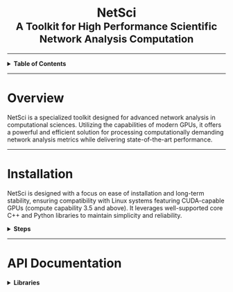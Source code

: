 <center><h1>NetSci<br><small>A Toolkit for High Performance Scientific Network Analysis Computation</small></h1></center>

---

<details><summary><b>Table of Contents</b></summary>

* [Installation](#installation)
* [API Documentation](#api-documentation)

</details>

---

# Overview
NetSci is a specialized toolkit designed for advanced network analysis in computational sciences. Utilizing the
capabilities of modern GPUs, it offers a powerful and efficient solution for processing computationally demanding
network analysis metrics while delivering state-of-the-art performance.

---

# Installation

NetSci is designed with a focus on ease of installation and long-term stability, ensuring compatibility with Linux
systems featuring CUDA-capable GPUs (compute capability 3.5 and above). It leverages well-supported core C++ and Python
libraries to maintain simplicity and reliability.
<details>

<summary><b>Steps</b></summary>

* [Download Miniconda Installation Script](#download-miniconda-installation-script)
* [Execute the Installation Script](#execute-the-installation-script)
* [Update Environment Settings](#update-environment-settings)
* [Install Git with Conda](#install-git-with-conda)
* [Clone the NetSci Repository](#clone-the-netsci-repository)
* [Navigate to the NetSci Root Directory](#navigate-to-the-netsci-root-directory)
* [Create NetSci Conda Environment](#create-netsci-conda-environment)
* [Activate NetSci Conda Environment](#activate-netsci-conda-environment)
* [Create CMake Build Directory](#create-cmake-build-directory)
* [Set NetSci Root Directory Variable](#set-netsci-root-directory-variable)
* [Navigate to the CMake Build Directory](#navigate-to-the-cmake-build-directory)
* [Compile CUDA Script for GPU Capability](#compile-cuda-script-for-gpu-capability)
* [Set CUDA Architecture Variable](#set-cuda-architecture-variable)
* [Configure the Build with CMake](#configure-the-build-with-cmake)
* [Build NetSci](#build-netsci)
* [Build NetSci Python Interface](#build-netsci-python-interface)
* [Test C++ and CUDA Backend](#test-c-and-cuda-backend)
* [Run Python Interface Tests](#run-python-interface-tests)


1. #### Download Miniconda Installation Script:
    ```bash
    wget https://repo.anaconda.com/miniconda/Miniconda3-latest-Linux-x86_64.sh
    ```
1. #### Execute the Installation Script:
    ```bash
    bash https://repo.anaconda.com/miniconda/Miniconda3-latest-Linux-x86_64.sh
    ```
1. #### Update Environment Settings:
    ```bash
    source ~/.bashrc
    ```
1. #### Install Git with Conda:
    ```bash
    conda install -c conda-forge git
    ```
1. #### Clone the NetSci Repository:
    ```bash
    git clone https://github.com/netscianalysis/netsci.git
    ```

1. #### Navigate to the NetSci Root Directory:
    ```bash
    cd netsci
    ```

1. #### Create NetSci Conda Environment:
    ```bash
    conda env create -f netsci.yml
    ```
1. #### Activate NetSci Conda Environment:
    ```bash
    source activate netsci
    ```
   
1. #### Create CMake Build Directory:
    ```bash
    mkdir build
    ```
   
1. #### Set NetSci Root Directory Variable:
    ```bash
    NETSCI_ROOT=$(pwd)
    ```
   
1. #### Navigate to the CMake Build Directory:
    ```bash
    cd ${NETSCI_ROOT}/build
    ```

1. #### Compile CUDA Architecture Script:
    ```bash
    nvcc ${NETSCI_ROOT}/build_scripts/cuda_architecture.cu -o cuda_architecture
    ```
1. #### Set CUDA Architecture Variable:
    ```bash
    CUDA_ARCHITECTURE=$(./cuda_architecture)
    ```
1. #### Configure the Build with CMake:
    ```bash
    cmake .. -DCONDA_DIR=$CONDA_PREFIX -DCUDA_ARCHITECTURE=${CUDA_ARCHITECTURE}
    ```
1. #### Build NetSci:
    ```bash
    cmake --build . -j
    ```
1. #### Build NetSci Python Interface:
    ```bash
    make python
    ```
1. #### Test C++ and CUDA Backend:
    ```bash
    ctest
    ```
1. #### Run Python Interface Tests:
    ```bash
    cd ${NETSCI_ROOT}
    pytest
    ```

 </details>

---

# API Documentation

<details>
<summary><b>Libraries</b></summary>

- [CuArray](#cuarray)
- [NetChem](#netchem)
- [NetCalc](#netcalc)

---

# CuArray

  <details><summary><b>Classe</b>s</summary>

- [CuArray](#cuarray-class)

</details>




---

## CuArray ___class___

- **Languages**: C++, Python, Tcl
- **Library**: [CuArray](#cuarray)
- **Description**: The `CuArray` class is designed for managing arrays with CUDA support, providing methods for
  initialization, memory management, data manipulation, and utility operations. It is implemented as a template class
  in C++, and has wrapper interfaces for Python and Tcl. However, since these languages do not support templates, the
  CuArray class must be imported as `<ElementType>CuArray`, where `<ElementType>` is the 
  CuArray templated data type, which is always capitalized. As of now, only `float` and `int` types are supported in Python and Tcl, while all numeric data 
   types are supported in C++.

- <details><summary><b>Methods</b></summary>

  <details><summary><b>C++</b></summary>

    * [`CuArray()` ___constructor___](#cuarray-constructor)
    * [`~CuArray()` ___destructor___](#cuarray-destructor)
    * [`CuArrayError init(int m, int n)`](#cuarrayerror-initint-m-int-n)
    * [`CuArrayError init(T *host, int m, int n)`](#cuarrayerror-initt-host-int-m-int-n)
    * [`CuArrayError fromCuArrayShallowCopy(CuArray<T> *cuArray, int start, int end, int m, int n)`](#cuarrayerror-fromcuarrayshallowcopycuarrayt-cuarray-int-start-int-end-int-m-int-n)
    * [`CuArrayError fromCuArrayDeepCopy(CuArray<T> *cuArray, int start, int end, int m, int n)`](#cuarrayerror-fromcuarraydeepcopycuarrayt-cuarray-int-start-int-end-int-m-int-n)
    * [`int n() const`](#int-n-const)
    * [`int m() const`](#int-m-const)
    * [`int size() const`](#int-size-const)
    * [`size_t bytes() const`](#sizet-bytes-const)
    * [`T *&host()`](#t-host)
    * [`T *&device()`](#t-device)
    * [`CuArrayError allocateHost()`](#cuarrayerror-allocatehost)
    * [`CuArrayError allocateDevice()`](#cuarrayerror-allocatedevice)
    * [`CuArrayError allocatedHost() const`](#cuarrayerror-allocatedhost-const)
    * [`CuArrayError allocatedDevice() const`](#cuarrayerror-allocateddevice-const)
    * [`CuArrayError toDevice()`](#cuarrayerror-todevice)
    * [`CuArrayError toHost()`](#cuarrayerror-tohost)
    * [`CuArrayError deallocateHost()`](#cuarrayerror-deallocatehost)
    * [`CuArrayError deallocateDevice()`](#cuarrayerror-deallocatedevice)
    * [`CuArrayError fromNumpy(T *NUMPY_ARRAY, int NUMPY_ARRAY_DIM1, int NUMPY_ARRAY_DIM2)`](#cuarrayerror-fromnumpyt-numpyarray-int-numpyarraydim1-int-numpyarraydim2)
    * [`void toNumpy(T **NUMPY_ARRAY, int **NUMPY_ARRAY_DIM1, int **NUMPY_ARRAY_DIM2)`](#void-tonumpyt-numpyarray-int-numpyarraydim1-int-numpyarraydim2)
    * [`T get(int i, int j) const`](#t-getint-i-int-j-const)
    * [`CuArrayError set(T value, int i, int j)`](#cuarrayerror-sett-value-int-i-int-j)
    * [`CuArrayError load(const std::string &fname)`](#cuarrayerror-loadconst-stdstring-fname)
    * [`void save(const std::string &fname)`](#void-saveconst-stdstring-fname)
    * [`CuArray<T> *sort(int i)`](#cuarrayt-sortint-i)
    * [`T &operator[](int i) const`](#t-operatorint-i-const)
    * [`int owner() const`](#int-owner-const)
    * [`CuArray<int> *argsort(int i)`](#cuarrayint-argsortint-i)

  </details>

  <details><summary><b>Python</b></summary>

    * [`__init__()`](#__init__)
    * [`init(self, m: int, n: int) -> int`](#initself-m-int-n-int---int)
    * [`fromCuArray(self, cuArray, start: int, end: int, m: int, n: int) -> int`](#fromcuarrayself-cuarray-start-int-end-int-m-int-n-int---int)
    * [`m(self) -> int`](#mself---int)
    * [`n(self) -> int`](#nself---int)
    * [`size(self) -> int`](#sizeself---int)
    * [`fromNumpy1D(self, numpy_array: numpy.ndarray) -> int`](#fromnumpy1dself-numpyarray-numpyndarray---int)
    * [`fromNumpy2D(self, numpy_array: numpy.ndarray) -> int`](#fromnumpy2dself-numpyarray-numpyndarray---int)
    * [`toNumpy1D(self) -> numpy.ndarray`](#tonumpy1dself---numpyndarray)
    * [`toNumpy2D(self) -> numpy.ndarray`](#tonumpy2dself---numpyndarray)
    * [`get(self, i: int, j: int) -> ElementType`](#getself-i-int-j-int---elementtype)
    * [`set(self, value: ElementType, i: int, j: int) -> int`](#setself-value-elementtype-i-int-j-int---int)
    * [`load(self, filename: str) -> int`](#loadself-filename-str---int)
    * [`save(self, filename: str)`](#saveself-filename-str)
    * [`sort(self, i: int) -> CuArray`](#sortself-i-int---cuarray)
    * [`__getitem__(self, index: int) -> Union[CuArray, ElementType]`](#__getitem__self-index-int---unionelementtype-cuarray)
    * [`argsort(self, i: int) -> CuArray`](#argsortself-i-int---cuarray)

  </details>
  </details>

---

### Overview

The `CuArray` class is designed for managing arrays with CUDA support, providing methods for initialization, memory
management, data manipulation, and utility operations.

---

### C++ Methods

---

#### `CuArray()` ___constructor___

- **Language**: C++
- **Library**: [CuArray](#cuarray)
- **Class**: [CuArray](#cuarray-class)
- **Description**: Default constructor. Constructs an empty `CuArray` object.
- **Related**: [`__init__()` ](#__init__)

<details><summary><b>Example</b></summary>

  ```cpp
#include <cuarray.h>
  
  /* Creates a new float CuArray instance */
  CuArray<float> *cuArray = new CuArray<float>();
  
  delete cuArray;
  ```

</details>



---

#### `~CuArray()` ___destructor___

- **Language**: C++
- **Library**: [CuArray](#cuarray)
- **Class**: [CuArray](#cuarray-class)
- **Description**: Destructor. Deallocates the memory on both the host and the device.

---

#### `CuArrayError init(int m, int n)`

- **Language**: C++
- **Library**: [CuArray](#cuarray)
- **Class**: [CuArray](#cuarray-class)
- **Description**: Initialize the `CuArray` with specified dimensions, allocating memory on both the host and the
  device.
- **Parameters**:
    - `int m`: Number of rows.
    - `int n`: Number of columns.
- **Returns**: `CuArrayError` indicating success (`0`) or specific error code.
- **Related**: [`init(self, m: int, n: int) -> int` ](#initself-m-int-n-int---int)

<details><summary><b>Example</b></summary>

```cpp
#include <cuarray.h>

/* Creates a new float CuArray instance */
CuArray<float> *cuArray = new CuArray<float>();

/* 
 * Initializes the CuArray with 10 rows and 5 columns 
 * and allocates memory on host.
 */
cuArray->init(10, 5);

delete cuArray;
```

</details>

---

#### `CuArrayError init(T *host, int m, int n)`

- **Language**: C++
- **Library**: [CuArray](#cuarray)
- **Class**: [CuArray](#cuarray-class)
- **Description**: Initialize with host data and dimensions, performing a shallow copy.
- **Parameters**:
    - `T *host`: Pointer to input host data.
    - `int m`: Number of rows.
    - `int n`: Number of columns.
- **Returns**: `CuArrayError` indicating success (`0`) or specific error code.

<details><summary><b>Example</b></summary>

```cpp
#include <cuarray.h>
#include <random>

/* Creates a new float CuArray instance */
CuArray<float> *cuArray = new CuArray<float>();

/* 
 * Initializes the CuArray with 10 rows and 5 columns 
 * and allocates memory on host.
 */
cuArray->init(10, 5);

/* Create a 50-element float vector and fill it with random values */
auto a = new float[50];
for (int i = 0; i < 50; i++) {
    a[i] = static_cast<float>(rand() / (float) RAND_MAX);
}

/* Initialize the CuArray with data from "a", preserving 
 * overall size while setting new dimensions 
 * (similar to NumPy's reshape method). */
cuArray->init(a, 10, 5);

/* Print each element in cuArray's host memory.
 * The host data is linear and stored in row major order. To
 * access element i,j you would use the linear index
 * i*n+j, where n is the number of columns.*/
for (int i = 0; i < cuArray->m(); i++) {
    for (int j = 0; j < cuArray->n(); j++) {
        std::cout << cuArray->get(i, j) << " ";
        std::cout << a[i * cuArray->n() + j] << std::endl;
    }
    std::cout << std::endl;
}

/* Delete "a" and cuArray */
delete[] a;
delete cuArray;

```

</details>

---

#### `CuArrayError fromCuArrayShallowCopy(CuArray<T> *cuArray, int start, int end, int m, int n)`

- **Language**: C++
- **Library**: [CuArray](#cuarray)
- **Class**: [CuArray](#cuarray-class)
- **Description**: Shallow copy data from another `CuArray`.
- **Parameters**:
    - `CuArray<T> *cuArray`: Source `CuArray`.
    - `int start`: Index of the first row to copy.
    - `int end`: Index of the last row to copy.
    - `int m`: Number of rows in this `CuArray`.
    - `int n`: Number of columns in this `CuArray`.
- **Returns**: `CuArrayError` indicating success (`0`) or specific error code.

<details><summary><b>Example</b></summary>

  ```cpp
#include <cuarray.h>
#include <iostream>

/* Create a new float CuArray instance */
auto cuArray = new CuArray<float>;

/* Initialize the CuArray with 3 rows and 3 columns */
cuArray->init(3, 3);

/*Set each i, j element equal to i*3 + j */
for (int i = 0; i < 9; i++) {
    cuArray->host()[i] = i;
}

/*
 * Create a float 'CuArray' that 
 * will be a shallow copy of the last two cuArray rows
 */
auto cuArray2x3Copy = new CuArray<float>;
cuArray2x3Copy->init(2, 3);

/* First row to copy from cuArray into cuArray2x3Copy */
int startRowIndex = 1;

/* Last row to copy from cuArray into cuArray2x3Copy */
int endRowIndex = 2;

cuArray2x3Copy->fromCuArrayShallowCopy(
        cuArray, /* Source for copying data into cuArray2x3Copy. 
            * Both cuArray and cuArray2x3Copy will point to the same 
            * data, which helps with
            * performance at the expense of being extremely dangerous. As an
            * attempt to make this method somewhat safe, there is an "owner"
            * attribute that is set to 1 if the CuArray owns the data and 0
            * otherwise. Logic is implemented in the destructor to check for ownership
            * and only delete data if the CuArray owns the data. As of now, this method has 
            * passed all real life stress tests, and CUDA-MEMCHECK doesn't hate it,
            * but it still shouldn't be used in the vast majority of cases.
            * The legitimate reason this should ever be called is when you have to 
            * pass the CuArray data as a double pointer to a function that 
            * cannot itself take a CuArray object. Eg.) A CUDA kernel.*/
        startRowIndex, /* First row to copy from cuArray into cuArray2x3Copy */
        endRowIndex, /* Last row to copy from cuArray into cuArray2x3Copy */
        cuArray2x3Copy->m(), /* Number of rows in cuArray2x3Copy */
        cuArray2x3Copy->n() /* Number of columns in cuArray2x3Copy */
        );

/* Print each element in cuArray2x3Copy */
for (int i = 0; i < cuArray2x3Copy->m(); i++) {
    for (int j = 0; j < cuArray2x3Copy->n(); j++) {
        std::cout << cuArray2x3Copy->get(i, j) << " ";
    }
    std::cout << std::endl;
}
/* Output: 
 * 3 4 5
 * 6 7 8
 */
delete cuArray2x3Copy;
delete cuArray;

  ```

 </details>

---

#### `CuArrayError fromCuArrayDeepCopy(CuArray<T> *cuArray, int start, int end, int m, int n)`

- **Language**: C++
- **Library**: [CuArray](#cuarray)
- **Class**: [CuArray](#cuarray-class)
- **Description**: Deep copy data from another `CuArray`.
- **Parameters**:
    - `CuArray<T> *cuArray`: Source `CuArray`.
    - `int start`: Index of the first row to copy.
    - `int end`: Index of the last row to copy.
    - `int m`: Number of rows in this `CuArray`.
    - `int n`: Number of columns in this `CuArray`.
- **Returns**: `CuArrayError` indicating success (`0`) or specific error code.
- **Related**: [`fromCuArray(self, cuArray, start: int, end: int, m: int, n: int) -> int` ](#fromcuarrayself-cuarray-start-int-end-int-m-int-n-int---int)

<details><summary><b>Example</b></summary>

  ```cpp
#include <cuarray.h>
#include <iostream>
#include <cuarray.h>
#include <iostream>

/* Create a new float CuArray instance */
auto cuArray = new CuArray<float>;

/* Initialize the CuArray with 3 rows and 3 columns */
cuArray->init(3, 3);

/*Set each i, j element equal to i*3 + j */
for (int i = 0; i < 9; i++) {
    cuArray->host()[i] = i;
}

/*
 * Create a float 'CuArray' that 
 * will be a deep copy of the last two cuArray rows
 */
auto cuArray2x3Copy = new CuArray<float>;
cuArray2x3Copy->init(2, 3);

/* First row to copy from cuArray into cuArray2x3Copy */
int startRowIndex = 1;

/* Last row to copy from cuArray into cuArray2x3Copy */
int endRowIndex = 2;

cuArray2x3Copy->fromCuArrayDeepCopy(
        cuArray, /*Source for copying data into cuArray2x3Copy. This method is 
            * significantly safer than its shallow copy equivalent. However, it is also 
            * slower, which can impact performance if it's called a lot.*/ 
        startRowIndex, /* First row to copy from cuArray into cuArray2x3Copy */
        endRowIndex, /* Last row to copy from cuArray into cuArray2x3Copy */
        cuArray2x3Copy->m(), /* Number of rows in cuArray2x3Copy */
        cuArray2x3Copy->n() /* Number of columns in cuArray2x3Copy */
        );

/* Print each element in cuArray2x3Copy */
for (int i = 0; i < cuArray2x3Copy->m(); i++) {
    for (int j = 0; j < cuArray2x3Copy->n(); j++) {
        std::cout << cuArray2x3Copy->get(i, j) << " ";
    }
    std::cout << std::endl;
}
/* Output: 
 * 3 4 5
 * 6 7 8
 */

 /* Both cuArray and cuArray2x3Copy own their data.*/
std::cout
<< cuArray->owner() << " "
<< cuArray2x3Copy->owner()
<< std::endl;
/* Output: 
 * 1 1
 */

delete cuArray2x3Copy;
delete cuArray;

```

</details>

---

#### `int n() const`

- **Language**: C++
- **Library**: [CuArray](#cuarray)
- **Class**: [CuArray](#cuarray-class)
- **Description**: Get the number of columns in the `CuArray`.
- **Returns**: Number of columns as `int`.
- **Related**: [`n(self) -> int` ](#nself---int)

<details><summary><b>Example</b></summary>

```cpp
#include <cuarray.h>
#include <iostream>
    
  /* Creates a new float CuArray instance */
CuArray<float> *cuArray = new CuArray<float>();

/* 
 * Initializes the CuArray with 10 rows and 5 columns 
 * and allocates memory on host.
 */
cuArray->init(10, 5);

/* Get the number of columns in the CuArray */
int n = cuArray->n();

/* Print the number of columns */
std::cout 
<< "Number of columns: "
<< n
<< std::endl;
/* Output: 
 * Number of columns: 5
 */

delete cuArray;
```

</details>

---

#### `int m() const`

- **Language**: C++
- **Library**: [CuArray](#cuarray)
- **Class**: [CuArray](#cuarray-class)
- **Description**: Get the number of rows in the `CuArray`.
- **Returns**: Number of rows as `int`.
- **Related**: [`m(self) -> int` ](#mself---int)

<details><summary><b>Example</b></summary>

```cpp
#include <cuarray.h
#include <iostream>
    
/* Creates a new float CuArray instance */
CuArray<float> *cuArray = new CuArray<float>();

/* 
 * Initializes the CuArray with 10 rows and 5 columns 
 * and allocates memory on host.
 */
cuArray->init(10, 5);

/* Get the number of rows in the CuArray */
int n = cuArray->n();

/* Print the number of rows */
std::cout 
<< "Number of rows: "
<< m
<< std::endl;
/* Output: 
 * Number of rows: 10
 */

delete cuArray;
 ```

</details>

---

#### `int size() const`

- **Language**: C++
- **Library**: [CuArray](#cuarray)
- **Class**: [CuArray](#cuarray-class)
- **Description**: Get the total number of elements in the `CuArray`.
- **Returns**: Total number of elements as `int`.
- **Related**: [`size(self) -> int` ](#sizeself---int)

<details><summary><b>Example</b></summary>

```cpp
#include <cuarray.h>
#include <iostream>
  
/* Creates a new float CuArray instance */
CuArray<float> *cuArray = new CuArray<float>();

/* 
 * Initializes the CuArray with 10 rows and 5 columns 
 * and allocates memory on host.
 */
cuArray->init(10, 5);

/* Get the total number of values in the CuArray */
int size = cuArray->size();

/* Print the total number of values in cuArray. */
std::cout 
<< "Number of values: "
<< size
<< std::endl;
/* Output: 
 * Number of values: 50
 */

delete cuArray;
 ```

</details>

---

#### `size_t bytes() const`

- **Language**: C++
- **Library**: [CuArray](#cuarray)
- **Class**: [CuArray](#cuarray-class)
- **Description**: Get the total size in bytes of the `CuArray` data.
- **Returns**: Size in bytes as `size_t`.

<details><summary><b>Example</b></summary>

```cpp
#include <cuarray.h>
#include <iostream>
    
/* Creates a new float CuArray instance */
CuArray<float> *cuArray = new CuArray<float>();

/* 
 * Initializes the CuArray with 10 rows and 5 columns 
 * and allocates memory on host.
 */
cuArray->init(10, 5);

/* Get the number of bytes the CuArray data occupies */ 
auto bytes_ = cuArray->bytes();

/* Print the total number of bytes in cuArray. */
std::cout 
<< "Number of bytes: "
<< bytes_
<< std::endl;
/* Output: 
 * Number of bytes: 200 
 */

delete cuArray;
 ```

</details>

---

#### `T *&host()`

- **Language**: C++
- **Library**: [CuArray](#cuarray)
- **Class**: [CuArray](#cuarray-class)
- **Description**: Get a reference to the host data.
- **Returns**: Reference to the host data as `T*&`.

<details><summary><b>Example</b></summary>

```cpp
#include <cuarray.h>
#include <iostream>
    
/* Creates a new float CuArray instance */
CuArray<float> *cuArray = new CuArray<float>();

/* Initialize the CuArray with 3 rows and 3 columns */
cuArray->init(3, 3);

/*Set each i, j element equal to i*3 + j */
for (int i = 0; i < 9; i++) {
    cuArray->host()[i] = i;
}

/* Print each element in cuArray's host memory.
 * The host data is linear and stored in row major order. To
 * access element i,j you would use the linear index
 * i*n+j, where n is the number of columns.*/
for (int i = 0; i < cuArray->m(); i++) {
    for (int j = 0; j < cuArray->n(); j++) {
        std::cout << cuArray->host()[i * cuArray->n() + j] << " ";
    }
    std::cout << std::endl;
}
/* Output: 
 * 0 1 2
 * 3 4 5
 * 6 7 8
 */

delete cuArray;
 ```

</details>

---

#### `T *&device()`

- **Language**: C++
- **Library**: [CuArray](#cuarray)
- **Class**: [CuArray](#cuarray-class)
- **Description**: Get a reference to the device data.
- **Returns**: Reference to the device data as `T*&`.

<details><summary><b>Example</b></summary>

```cpp
#include <cuarray.h>
#include <iostream>
    
/* Creates a new float CuArray instance */
CuArray<float> *cuArray = new CuArray<float>();

/* Initialize the CuArray with 3 rows and 3 columns */
cuArray->init(3, 3);

/*Set each i, j element equal to i*3 + j */
for (int i = 0; i < 9; i++) {
    cuArray->host()[i] = i;
}

/* Allocate device memory. */
cuArray->allocateDevice();

/* Copy data from host to device. */
cuArray->toDevice();

/* Set deviceArray equal to cuArray's device data via the 
 * device() method, */
auto deviceArray = cuArray->device();
/* which can be used in CUDA kernels. 
 * Eg.) <<<1, 1>>>kernel(deviceArray)*/


/* delete frees both host and device memory. */
delete cuArray;
 ```

</details>

---

#### `CuArrayError allocateHost()`

- **Language**: C++
- **Library**: [CuArray](#cuarray)
- **Class**: [CuArray](#cuarray-class)
- **Description**: Allocate memory for the host data.
- **Returns**: `CuArrayError` indicating success (`0`) or specific error code.

<details><summary><b>Example</b></summary>

```cpp
#include <cuarray.h>
#include <random>

/* Creates a new float CuArray instance */
CuArray<float> *cuArray = new CuArray<float>();

/* Initialize the CuArray with 300 rows and 300 columns */
auto rows = 300;
auto cols = 300;
cuArray->init(rows,
              cols);

/* Fill the CuArray with random values */
for (int i = 0; i < cuArray->m(); i++) {
    for (int j = 0; j < cuArray->n(); j++) {
        cuArray->host()[i * cuArray->n() + j] =
                static_cast<float>(rand() / (float) RAND_MAX);
    }
}
/* Allocate device memory. */
cuArray->allocateDevice();

/* Copy data from host to device. */
cuArray->toDevice();

/* Free host memory, since it is no longer needed.*/
cuArray->deallocateHost();

/*Do some complicated GPU calculations
* and then allocate host memory when you need it again.
* Also, this is extremely wasteful, it's just an example of
* how to use this method. Realistically, most users will never have
* to manually allocate host memory as that is handled by the
* init methods.*/
cuArray->allocateHost();

/* Copy data from device to host. */
cuArray->toHost();

delete cuArray;
 ```

</details>

---

#### `CuArrayError allocateDevice()`

- **Language**: C++
- **Library**: [CuArray](#cuarray)
- **Class**: [CuArray](#cuarray-class)
- **Description**: Allocate memory for the device data.
- **Returns**: `CuArrayError` indicating success (`0`) or specific error code.

<details><summary><b>Example</b></summary>

```cpp
#include <cuarray.h>
#include <random>

/* Creates a new float CuArray instance */
CuArray<float> *cuArray = new CuArray<float>();

/* Initialize the CuArray with 300 rows and 300 columns */
auto rows = 300;
auto cols = 300;
cuArray->init(rows,
              cols);

/* Fill the CuArray with random values */
for (int i = 0; i < cuArray->m(); i++) {
    for (int j = 0; j < cuArray->n(); j++) {
        cuArray->host()[i * cuArray->n() + j] =
                static_cast<float>(rand() / (float) RAND_MAX);
    }
}
/* Allocate device memory. */
cuArray->allocateDevice();

/* Frees host and device memory. */
delete cuArray;
 ```

</details>

---

#### `CuArrayError allocatedHost() const`

- **Language**: C++
- **Library**: [CuArray](#cuarray)
- **Class**: [CuArray](#cuarray-class)
- **Description**: Check if memory is allocated for the host data.
- **Returns**: `CuArrayError` indicating success (`0`) or specific error code.

<details><summary><b>Example</b></summary>

```cpp
#include <cuarray.h>
#include <random>

/* Creates a new float CuArray instance */
CuArray<float> *cuArray = new CuArray<float>();

/* Initialize the CuArray with 300 rows and 300 columns */
auto rows = 300;
auto cols = 300;
cuArray->init(rows,
              cols);

/* Check if host memory is allocated. If it is,
 * allocatedHost() will return 1, other wise it 
 * will return 0. This is convenient for boolean checks.*/
auto hostMemoryAllocated = cuArray->allocatedHost();

/* Print whether or not host memory is allocated. */
std::cout
<< "Host memory allocated: "
<< hostMemoryAllocated
<< std::endl;

delete cuArray;
 ```

</details>

---

#### `CuArrayError allocatedDevice() const`

- **Language**: C++
- **Library**: [CuArray](#cuarray)
- **Class**: [CuArray](#cuarray-class)
- **Description**: Check if memory is allocated for the device data.
- **Returns**: `CuArrayError` indicating success (`0`) or specific error code.

<details><summary><b>Example</b></summary>

```cpp
#include <cuarray.h>
#include <random>

/* Creates a new float CuArray instance */
CuArray<float> *cuArray = new CuArray<float>();

/* Initialize the CuArray with 300 rows and 300 columns */
auto rows = 300;
auto cols = 300;
cuArray->init(rows,
              cols);

/* Allocate device memory. */
cuArray->allocateDevice();

/* Check if device memory is allocated. If it is,
 * allocatedDevice() will return 1, other wise it 
 * will return 0. This is convenient for boolean checks.*/
auto deviceMemoryAllocated = cuArray->allocatedDevice();

/* Print whether or not device memory is allocated. */
std::cout
<< "Device memory allocated: "
<< deviceMemoryAllocated
<< std::endl;

delete cuArray;
 ```

</details>

---

#### `CuArrayError toDevice()`

- **Language**: C++
- **Library**: [CuArray](#cuarray)
- **Class**: [CuArray](#cuarray-class)
- **Description**: Copy data from the host to the device.
- **Returns**: `CuArrayError` indicating success (`0`) or specific error code.

<details><summary><b>Example</b></summary>

```cpp
#include <cuarray.h>
#include <random>

/* Creates a new float CuArray instance */
CuArray<float> *cuArray = new CuArray<float>();

/* Initialize the CuArray with 300 rows and 300 columns */
auto rows = 300;
auto cols = 300;
cuArray->init(rows,
              cols);

/* Fill the CuArray with random values */
for (int i = 0; i < cuArray->m(); i++) {
    for (int j = 0; j < cuArray->n(); j++) {
        cuArray->host()[i * cuArray->n() + j] =
                static_cast<float>(rand() / (float) RAND_MAX);
    }
}
/* Allocate device memory. */
cuArray->allocateDevice();

/* Copy data from host to device. */
cuArray->toDevice();

/* Frees host and device memory. */
delete cuArray;
 ```

</details>

---

#### `CuArrayError toHost()`

- **Language**: C++
- **Library**: [CuArray](#cuarray)
- **Class**: [CuArray](#cuarray-class)
- **Description**: Copy data from the device to the host.
- **Returns**: `CuArrayError` indicating success (`0`) or specific error code.

<details><summary><b>Example</b></summary>

```cpp
#include <cuarray.h>
#include <random>

/* Creates a new float CuArray instance */
CuArray<float> *cuArray = new CuArray<float>();

/* Initialize the CuArray with 300 rows and 300 columns */
auto rows = 300;
auto cols = 300;
cuArray->init(rows,
              cols);

/* Fill the CuArray with random values */
for (int i = 0; i < cuArray->m(); i++) {
    for (int j = 0; j < cuArray->n(); j++) {
        cuArray->host()[i * cuArray->n() + j] =
                static_cast<float>(rand() / (float) RAND_MAX);
    }
}
/* Allocate device memory. */
cuArray->allocateDevice();

/* Copy data from host to device. */
cuArray->toDevice();

/* Set the number of threads per block to 1024 */
auto threadsPerBlock = 1024;

/* Set the number of blocks to the ceiling of the number of elements
 * divided by the number of threads per block. */
auto blocksPerGrid = (cuArray->size() + threadsPerBlock - 1) / threadsPerBlock;

/* Launch a CUDA kernel that does something cool and only takes
 * a single float array as an argument
 *<<<blocksPerGrid, threadsPerBlock>>>kernel(cuArray->device()); */ 

/* Copy data from device to host. */
cuArray->toHost();

/* Frees host and device memory. */
delete cuArray;
 ```

</details>

---

#### `CuArrayError deallocateHost()`

- **Language**: C++
- **Library**: [CuArray](#cuarray)
- **Class**: [CuArray](#cuarray-class)
- **Description**: Deallocate memory for the host data.
- **Returns**: `CuArrayError` indicating success (`0`) or specific error code.

<details><summary><b>Example</b></summary>

```cpp
#include <cuarray.h>
#include <random>

/* Creates a new float CuArray instance */
CuArray<float> *cuArray = new CuArray<float>();

/* Initialize the CuArray with 300 rows and 300 columns */
auto rows = 300;
auto cols = 300;
cuArray->init(rows,
              cols);

/* Fill the CuArray with random values */
for (int i = 0; i < cuArray->m(); i++) {
    for (int j = 0; j < cuArray->n(); j++) {
        cuArray->host()[i * cuArray->n() + j] =
                static_cast<float>(rand() / (float) RAND_MAX);
    }
}
/* Allocate device memory. */
cuArray->allocateDevice();

/* Copy data from host to device. */
cuArray->toDevice();

/* Deallocate the host array to reduce memory usage if it's not needed again. */

cuArray->deallocateHost();

/* Set the number of threads per block to 1024 */
auto threadsPerBlock = 1024;

/* Set the number of blocks to the ceiling of the number of elements
 * divided by the number of threads per block. */
auto blocksPerGrid = (cuArray->size() + threadsPerBlock - 1) / threadsPerBlock;

/* Launch a CUDA kernel that does something cool and only takes
 * a single float array as an argument
 *<<<blocksPerGrid, threadsPerBlock>>>kernel(cuArray->device()); */ 

/* Free device memory. */
delete cuArray;

 ```

</details>

---

#### `CuArrayError deallocateDevice()`

- **Language**: C++
- **Library**: [CuArray](#cuarray)
- **Class**: [CuArray](#cuarray-class)
- **Description**: Deallocate memory for the device data.
- **Returns**: `CuArrayError` indicating success (`0`) or specific error code.

<details><summary><b>Example</b></summary>

```cpp
#include <cuarray.h>
#include <random>
#include <algorithm>

/* Creates a new float CuArray instance */
CuArray<float> *cuArray = new CuArray<float>();

/* Initialize the CuArray with 300 rows and 300 columns */
auto rows = 300;
auto cols = 300;
cuArray->init(rows,
              cols);

/* Fill the CuArray with random values */
for (int i = 0; i < cuArray->m(); i++) {
    for (int j = 0; j < cuArray->n(); j++) {
        cuArray->host()[i * cuArray->n() + j] =
                static_cast<float>(rand() / (float) RAND_MAX);
    }
}
/* Allocate device memory. */
cuArray->allocateDevice();

/* Copy data from host to device. */
cuArray->toDevice();

/* Set the number of threads per block to 1024 */
auto threadsPerBlock = 1024;

/* Set the number of blocks to the ceiling of the number of elements
 * divided by the number of threads per block. */
auto blocksPerGrid = (cuArray->size() + threadsPerBlock - 1) / threadsPerBlock;

/* Launch a CUDA kernel that does something cool and only takes
 * a single float array as an argument
 *<<<blocksPerGrid, threadsPerBlock>>>kernel(cuArray->device()); */ 

/* Transfer data from device to host. */
cuArray->toHost();

/* Deallocate the device array to reduce memory usage if it's not needed again. */
cuArray->deallocateDevice();

/* Perform some more calculations on the host array. */
auto sum = std::accumulate(
        cuArray->host(), 
        cuArray->host() + cuArray->size(), 
        0.0f
);

/* Free device memory. */
delete cuArray;
 ```

</details>

---

#### `CuArrayError fromNumpy(T *NUMPY_ARRAY, int NUMPY_ARRAY_DIM1, int NUMPY_ARRAY_DIM2)`

- **Language**: C++
- **Library**: [CuArray](#cuarray)
- **Class**: [CuArray](#cuarray-class)
- **Description**: Copy data from a NumPy array to the `CuArray`.
- **Parameters**:
    - `T *NUMPY_ARRAY`: Pointer to the input NumPy array.
    - `int NUMPY_ARRAY_DIM1`: Dimension 1 of the NumPy array.
    - `int NUMPY_ARRAY_DIM2`: Dimension 2 of the NumPy array.
- **Returns**: `CuArrayError` indicating success (`0’) or specific error code.
- **Related**:
  - [`fromNumpy2D(self, numpy_array: numpy.ndarray) -> int`](#fromnumpy2dself-numpyarray-numpyndarray---int)
  - [`fromNumpy1D(self, numpy_array: numpy.ndarray) -> int`](#fromnumpy1dself-numpyarray-numpyndarray---int)

<details><summary><b>Example</b></summary>

```cpp
#include <cuarray.h>
#include <iostream>
#include <random>

/* Creates a new float CuArray instance */
CuArray<float> *cuArray = new CuArray<float>();

/* Create a linear float array that has 10 rows and 10 columns.*/
auto *NUMPY_ARRAY = new float[100];
int rows = 10;
int cols = 10;

/* Fill the NUMPY_ARRAY with random values */
for (int i = 0; i < rows; i++) {
    for (int j = 0; j < cols; j++) {
        NUMPY_ARRAY[i * cols + j] = (float)rand() / (float)RAND_MAX;
    }
}

/* Copy the NUMPY_ARRAY data into the CuArray. The 
 * CuArray has the same dimensions as the NUMPY_ARRAY. */
cuArray->fromNumpy(
        NUMPY_ARRAY,
        dim1,
        dim2
);


/* Free the NUMPY_ARRAY and CuArray. */
delete cuArray;
delete[] NUMPY_ARRAY;

```

</details>

---

#### `void toNumpy(T **NUMPY_ARRAY, int **NUMPY_ARRAY_DIM1, int **NUMPY_ARRAY_DIM2)`

- **Language**: C++
- **Library**: [CuArray](#cuarray)
- **Class**: [CuArray](#cuarray-class)
- **Description**: Copy data from the `CuArray` to a NumPy array.
- **Parameters**:
    - `T **NUMPY_ARRAY`: Pointer to the output NumPy array.
    - `int **NUMPY_ARRAY_DIM1`: Dimension 1 of the NumPy array.
    - `int **NUMPY_ARRAY_DIM2`: Dimension 2 of the NumPy array.
- **Related**: 
  - [`toNumpy2D(self) -> numpy.ndarray`](#tonumpy2dself---numpyndarray)
  - [`toNumpy1D(self) -> numpy.ndarray`](#tonumpy2dself---numpyndarray)

<details><summary><b>Example</b></summary>

```cpp
#include "cuarray.h"
#include <iostream>
#include <random>

/* Creates a new float CuArray instance that will have 10 rows 
 * and 10 columns*/
CuArray<float> *cuArray = new CuArray<float>();
int m = 10; /* Number of rows */
int n = 10; /* Number of columns */
cuArray->init(m, n);

/* Create a double pointer to a float array. It will
 * store the data from the CuArray. */
auto NUMPY_ARRAY = new float*[1];

/* Create two double pointer int arrays that will store
 * the number rows and columns in the CuArray. 
 * Btw this is what the NumPy C backend is doing every time  
 * you create a numpy array in Python*/
auto rows = new int*[1];
auto cols = new int*[1];

/* Fill the CuArray with random values */
for (int i = 0; i < m; i++) {
    for (int j = 0; j < n; j++) {
        cuArray->set((float)rand() / (float)RAND_MAX, i, j);
    }
}

/* Copy the CuArray data into the NUMPY_ARRAY. The 
 * NUMPY_ARRAY has the same dimensions as the CuArray. */
cuArray->toNumpy(
        NUMPY_ARRAY,
        rows,
        cols
);

/* Print the NUMPY_ARRAY data and the CuArray data. */
for (int i = 0; i < m; i++) {
    for (int j = 0; j < n; j++) {
        std::cout << cuArray->get(i, j) << " ";
        std::cout << (*(NUMPY_ARRAY))[i * m + j] << std::endl;
    }
    std::cout << std::endl;
}

/* Clean this mess up. Makes you appreciate std::vectors :).*/
delete cuArray;
delete [] NUMPY_ARRAY[0];
delete [] NUMPY_ARRAY;
delete [] rows[0];
delete [] rows;
delete [] cols[0];
delete [] cols;

```

</details>

---

#### `T get(int i, int j) const`

- **Language**: C++
- **Library**: [CuArray](#cuarray)
- **Class**: [CuArray](#cuarray-class)
- **Description**: Get the value at the specified position (i, j) in the `CuArray`.
- **Parameters**:
    - `int i`: Row index.
    - `int j`: Column index.
- **Returns**: Value at the specified position.
- **Related**: [`get(self, i: int, j: int) -> ElementType` ](#getself-i-int-j-int---elementtype)

<details><summary><b>Example</b></summary>

```cpp
#include "cuarray.h"
#include <iostream>
#include <random>

/* Creates a new float CuArray instance that will have 10 rows 
 * and 10 columns*/
CuArray<float> *cuArray = new CuArray<float>();
int m = 10; /* Number of rows */
int n = 10; /* Number of columns */
cuArray->init(m, n);

/* Fill the CuArray with random values */
for (int i = 0; i < m; i++) {
    for (int j = 0; j < n; j++) {
        cuArray->set((float)rand() / (float)RAND_MAX, i, j);
    }
}

/* As it's name implies, get(i, j) returns the value at the 
 * specified position (i, j) in the CuArray. */

/* Use the get method to print the value at each position in the CuArray. */
for (int i = 0; i < m; i++) {
    for (int j = 0; j < n; j++) {
        std::cout << cuArray->get(i, j) << " ";
    }
    std::cout << std::endl;
}

/* Free the CuArray. */
delete cuArray;

```

</details>

---

#### `CuArrayError set(T value, int i, int j)`

- **Language**: C++
- **Library**: [CuArray](#cuarray)
- **Class**: [CuArray](#cuarray-class)
- **Description**: Set the value at the specified position (i, j) in the `CuArray`.
- **Parameters**:
    - `T value`: The value to set.
    - `int i`: Row index.
    - `int j`: Column index.
- **Returns**: `CuArrayError` indicating success (`0`) or specific error code.
- **Related**: [`set(self, value: ElementType, i: int, j: int) -> int` ](#setself-value-elementtype-i-int-j-int---int)

<details><summary><b>Example</b></summary>

```cpp
#include "cuarray.h"
#include <iostream>
#include <random>

/* Creates a new float CuArray instance that will have 10 rows 
 * and 10 columns*/
CuArray<float> *cuArray = new CuArray<float>();
int m = 10; /* Number of rows */
int n = 10; /* Number of columns */
cuArray->init(m, n);

/* As it's name implies, set(value, i, j) sets the value at the 
 * specified position (i, j) in the CuArray. */

/* Use the set method to set the value at each position in the CuArray
 * to a random number.*/
for (int i = 0; i < m; i++) {
    for (int j = 0; j < n; j++) {
        cuArray->set((float)rand() / (float)RAND_MAX, i, j);
    }
}

/* Print the CuArray. */
for (int i = 0; i < m; i++) {
    for (int j = 0; j < n; j++) {
        std::cout << cuArray->get(i, j) << " ";
    }
    std::cout << std::endl;
}

/* Free the CuArray. */
delete cuArray;

```

</details>

---

#### `CuArrayError load(const std::string &fname)`

- **Language**: C++
- **Library**: [CuArray](#cuarray)
- **Class**: [CuArray](#cuarray-class)
- **Description**: Load the `CuArray` data from the specified NumPy binary (.npy) file.
- **Parameters**:
    - `const std::string &fname`: Name of the NumPy binary (.npy) file to load the CuArray from.
- **Returns**: `CuArrayError` indicating success (`0`) or specific error code.
- **Related**: [`load(self, filename: str) -> int` ](#loadself-filename-str---int)

<details><summary><b>Example</b></summary>

```cpp
#include "cuarray.h"
#include <iostream>
#include <random>

#define NETSCI_ROOT_DIR ""

/* Create a new double CuArray instance. We're using a double vs. float
 * here because the numpy array is a float64 array. If you tried 
 * to load this file into a CuArray<float> it would cause a 
 * segmentation fault.*/
CuArray<double> *cuArray = new CuArray<double>();

/* 2000 element .npy file in the cpp test data directory.
 * Adjust the NETSCI_ROOT_DIR macro to point to the project root directory. */
auto npyFname = NETSCI_ROOT_DIR "/tests/netcalc/cpp/data/2X_1D_1000_4.npy";

/* Load the data from the .npy file into the CuArray. */
cuArray->load(npyFname);

/* Print the CuArray. */
for (int i = 0; i < cuArray->m(); i++) {
    for (int j = 0; j < cuArray->n(); j++) {
        std::cout << cuArray->get(i, j) << std::endl;
    }
}

/* Free the CuArray. */
delete cuArray;

```

</details>

---

#### `void save(const std::string &fname)`

- **Language**: C++
- **Library**: [CuArray](#cuarray)
- **Class**: [CuArray](#cuarray-class)
- **Description**: Save the `CuArray` data to the specified NumPy binary (.npy) file.
- **Parameters**:
    - `const std::string &fname`: Name of the NumPy binary (.npy) file to save the CuArray to.
- **Related**: [`save(self, filename: str)` ](#saveself-filename-str)

<details><summary><b>Example</b></summary>

```cpp
#include "cuarray.h"
#include <iostream>

#define NETSCI_ROOT_DIR "."

/* Create a new double CuArray instance that will have 10 rows and 10
* columns*/
CuArray<float> *cuArray = new CuArray<float>();
cuArray->init(10,
              10
);

/* Fill the CuArray with random values. */
for (int i = 0; i < cuArray->m(); i++) {
    for (int j = 0; j < cuArray->n(); j++) {
        float val = static_cast <float> (rand()) /
                    static_cast <float> (RAND_MAX);
        cuArray->set(val,
                     i,
                     j);
    }
}

/* Save the CuArray to a .npy file. */
auto npyFname = NETSCI_ROOT_DIR "/tmp.npy";
cuArray->save(npyFname);

/* Create a new CuArray instance from the .npy file. */
auto cuArrayFromNpy = new CuArray<float>();
cuArrayFromNpy->load(npyFname);

/*Print (i, j) elements of the CuArray's next to each other.
 * and check for equality*/
for (int i = 0; i < cuArray->m(); i++) {
    for (int j = 0; j < cuArray->n(); j++) {
        auto val1 = cuArray->get(i, j);
        auto val2 = cuArrayFromNpy->get(i, j);
        bool equal = val1 == val2;
        std::cout
        << val1 << " "
        << val2 << " "
        << equal
        << std::endl;
        if (!equal) {
            std::cout
            << "Values at ("
            << i << ", "
            << j << ") are not equal."
            << std::endl;
            return 1;
        }


    }
}
delete cuArray;
return 0;

```

</details>

---

#### `CuArray<T> *sort(int i)`

- **Language**: C++
- **Library**: [CuArray](#cuarray)
- **Class**: [CuArray](#cuarray-class)
- **Description**: Sort the `CuArray` in descending order based on the values in the specified row.
- **Parameters**:
    - `int i`: Index of row to sort.
- **Returns**: Pointer to a new `CuArray` containing the sorted data.
- **Related**: [`sort(self, i: int) -> CuArray` ](#sortself-i-int---cuarray)

<details><summary><b>Example</b></summary>

```cpp
#include <cuarray.h>
#include <random>

/* Creates a new float CuArray instance */
CuArray<float> *cuArray = new CuArray<float>();

/* Initialize the CuArray with 300 rows and 300 columns */
auto rows = 300;
auto cols = 300;
cuArray->init(rows,
              cols);

/* Fill the CuArray with random values */
for (int i = 0; i < cuArray->m(); i++) {
    for (int j = 0; j < cuArray->n(); j++) {
        cuArray->host()[i * cuArray->n() + j] =
                static_cast<float>(rand() / (float) RAND_MAX);
    }
}

/* Create a new CuArray that contains the sorted data from the 
 * 8th row of the original CuArray. */
auto sortedCuArray = cuArray->sort(7);

/* Print the sorted CuArray. */
for (int j = 0; j < sortedCuArray->n(); j++) {
    std::cout << sortedCuArray->get(0, j) << std::endl;
}

/* Cleanup time. */
delete cuArray;
delete sortedCuArray;
```

</details>

---

#### `T &operator[](int i) const`

- **Language**: C++
- **Library**: [CuArray](#cuarray)
- **Class**: [CuArray](#cuarray-class)
- **Description**: Get a reference to the element at the specified **linear** index in the `CuArray`. The linear index is calculated as `i * n + j`, where n is the number of columns.
- **Parameters**:
    - `int i`: Index of the element.
- **Returns**: Reference to the element at the specified index.
- **Related**: [`__getitem__(self, index: int) -> [Union, ElementType]` ](#__getitem__self-index-int---unionelementtype-cuarray)
 
<details><summary><b>Example</b></summary>

  ```cpp
#include <cuarray.h>
#include <iostream>

/* Create a new float CuArray instance */
auto cuArray = new CuArray<float>;

/* Initialize the CuArray with 3 rows and 3 columns */
cuArray->init(3, 3);

/*Set each i, j element equal to i*3 + j */
for (int i = 0; i < 9; i++) {
    cuArray->host()[i] = i;
}

/* Calculate the linear index that  
 * retrieves the 3rd element in the 2nd row of the CuArray. */
int i = 1;
int j = 2;
int linearIndex = i * cuArray->n() + j;
auto ijLinearVal = (*(cuArray))[linearIndex];
auto ijVal = cuArray->get(i, j);

/* Print the values at the linear index and the (i, j) index. */
std::cout
<< ijLinearVal << " "
<< ijVal
<< std::endl;

/*Deallocate memory*/ 
delete cuArray;

```

 </details>

---
#### `int owner() const`
* Language: C++
* Library: [CuArray](#cuarray)
* Class: [CuArray](#cuarray-class)
* Description: Determines if the CuArray instance owns the host data.
* Returns: `1` if the CuArray owns the host data, `0` otherwise.

<details><summary><b>Example</b></summary>

  ```cpp
#include <cuarray.h>
#include <iostream>

/* Create a new float CuArray instance */
auto cuArray = new CuArray<float>;

/* Initialize the CuArray with 3 rows and 3 columns */
cuArray->init(3, 3);

/*Set each i, j element equal to i*3 + j */
for (int i = 0; i < 9; i++) {
    cuArray->host()[i] = i;
}

/*
 * Create a float 'CuArray' that 
 * will be a shallow copy of the last two cuArray rows
 */
auto cuArray2x3Copy = new CuArray<float>;
cuArray2x3Copy->init(2, 3);

/* First row to copy from cuArray into cuArray2x3Copy */
int startRowIndex = 1;

/* Last row to copy from cuArray into cuArray2x3Copy */
int endRowIndex = 2;

cuArray2x3Copy->fromCuArrayShallowCopy(
        cuArray, /* Source for copying data into cuArray2x3Copy. See
                  * CuArray::fromCuArrayShallowCopy for more info. */
        startRowIndex, /* First row to copy from cuArray into cuArray2x3Copy */
        endRowIndex, /* Last row to copy from cuArray into cuArray2x3Copy */
        cuArray2x3Copy->m(), /* Number of rows in cuArray2x3Copy */
        cuArray2x3Copy->n() /* Number of columns in cuArray2x3Copy */
        );

/* Now make another CuArray that is a deep copy of cuArray2x3Copy */
auto cuArray2x3DeepCopy = new CuArray<float>;
cuArray2x3DeepCopy->init(2, 3);
cuArray2x3DeepCopy->fromCuArrayDeepCopy(
        cuArray, /* Source for copying data into cuArray2x3DeepCopy. See
                  * CuArray::fromCuArrayDeepCopy for more info. */
        startRowIndex, /* First row to copy from cuArray into cuArray2x3DeepCopy */
        endRowIndex, /* Last row to copy from cuArray into cuArray2x3DeepCopy */
        cuArray2x3DeepCopy->m(), /* Number of rows in cuArray2x3DeepCopy */
        cuArray2x3DeepCopy->n() /* Number of columns in cuArray2x3DeepCopy */
        );

/* Check if cuArray2x3Copy owns the host data. */
auto cuArray2x3CopyOwnsHostData = cuArray2x3Copy->owner();

/* Check if cuArray2x3DeepCopy owns the host data. 
 * Sorry for the verbosity :), I'm sure this is painful for 
 * Python devs to read (though Java devs are probably loving it).*/
auto cuArray2x3DeepCopyOwnsHostData = cuArray2x3DeepCopy->owner();

/* Print data in both arrays. */
for (int i = 0; i < cuArray2x3Copy->m(); i++) {
    for (int j = 0; j < cuArray2x3Copy->n(); j++) {
        std::cout
        << cuArray2x3Copy->get(i, j) << " "
        << cuArray2x3DeepCopy->get(i, j) << std::endl;
    }
} 

/* Print ownership info. */
std::cout
<< "cuArray2x3Copy owns host data: "
<< cuArray2x3CopyOwnsHostData
<< " cuArray2x3DeepCopy owns host data: "
<< cuArray2x3DeepCopyOwnsHostData
<< std::endl;

delete cuArray2x3Copy;
delete cuArray2x3DeepCopy;
delete cuArray;

```

 </details>

---

#### `CuArray<int> *argsort(int i)`

- **Language**: C++
- **Library**: [CuArray](#cuarray)
- **Class**: [CuArray](#cuarray-class)
- **Description**: Perform an argsort on the specified row of the `CuArray` and return a new `CuArray` containing the
  sorted indices.
- **Parameters**:
    - `int i`: Index of row to perform argsort on.
- **Returns**: Pointer to a new `CuArray` containing the sorted indices.
- **Related**: [`argsort(self, i: int) -> CuArray` ](#argsortself-i-int---cuarray)

<details><summary><b>Example</b></summary>

```cpp
#include <cuarray.h>
#include <iostream>

/* Creates a new float CuArray instance */
CuArray<float> *cuArray = new CuArray<float>();

/* Initialize the CuArray with 300 rows and 300 columns */
auto rows = 300;
auto cols = 300;
cuArray->init(rows,
              cols);

/* Fill the CuArray with random values */
for (int i = 0; i < cuArray->m(); i++) {
    for (int j = 0; j < cuArray->n(); j++) {
        cuArray->host()[i * cuArray->n() + j] =
                static_cast<float>(rand() / (float) RAND_MAX);
    }
}

/* Create a new CuArray with indices that sort the 8th row 
 * of the original CuArray.*/
auto cuArrayRowIndex = 7;
auto sortedIndicesCuArray = cuArray->argsort(cuArrayRowIndex);

/* Create a new CuArray containing sorted data from the 8th row 
 * of the original CuArray.*/
auto sortedCuArray = cuArray->sort(cuArrayRowIndex);

/* Print the sorted CuArray and the corresponding values from the 
 * original CuArray using the sortedIndicesCuArray.*/
for (int j = 0; j < sortedCuArray->n(); j++) {
    auto sortedIndex = sortedIndicesCuArray->get(0, j);
    auto sortedValue = sortedCuArray->get(0, j);
    auto sortedValueFromOriginalCuArray = 
            cuArray->get(sortedIndex, cuArrayRowIndex);
    std::cout
    << sortedIndex << " "
    << sortedValue << " "
    << sortedValueFromOriginalCuArray << std::endl;
}

/* Cleanup time. */
delete cuArray;
delete sortedCuArray;
delete sortedIndicesCuArray;
```

</details>

---

### Python Methods

#### `__init__()`

- **Language**: Python
- **Library**: [CuArray](#cuarray)
- **Class**: [CuArray](#cuarray-class)
- **Description**: Default constructor. Constructs an empty `CuArray` object.
- **Related**: [`CuArray()` ](#cuarray-constructor)

<details><summary><b>Example</b></summary>

```python
"""
Always precede CuArray with the data type
Here we are importing CuArray int and float templates.
"""
from cuarray import FloatCuArray, IntCuArray

"""Create a new float CuArray instance"""
float_cuarray = FloatCuArray()

"""Create a new int CuArray instance"""
int_cuarray = IntCuArray()

```

</details>

---

#### `init(self, m: int, n: int) -> int`

- **Language**: Python
- **Library**: [CuArray](#cuarray)
- **Class**: [CuArray](#cuarray-class)
- **Description**: Initialize the `CuArray` with specified dimensions, allocating memory on both the host and the
  device.
- **Parameters**:
    - `m` (`int`): Number of rows.
    - `n` (`int`): Number of columns.
- **Returns**: `int`: `CuArrayError` indicating success (`0`) or specific error code.
- **Related**: [`CuArrayError init(int m, int n)` ](#cuarrayerror-initint-m-int-n)

<details><summary><b>Example</b></summary>

```python
"""
Always precede CuArray with the data type
Here we are importing float templates.
"""
from cuarray import FloatCuArray

"""Create a new float CuArray instance"""
float_cuarray = FloatCuArray()

"""Initialize the float CuArray with 10 rows and 10 columns"""
float_cuarray.init(10, 10)

"""
Print the CuArray, 
which has a __repr__ method implemented in the SWIG interface
"""
print(float_cuarray)

```

</details>

---

#### `fromCuArray(self, cuArray, start: int, end: int, m: int, n: int) -> int`

- **Language**: Python
- **Library**: [CuArray](#cuarray)
- **Class**: [CuArray](#cuarray-class)
- **Description**: Deep copy data from another `CuArray`.
- **Parameters**:
    - `cuArray`: Source `CuArray` object.
    - `start` (`int`): Index of the first row to copy.
    - `end` (`int`): Index of the last row to copy.
    - `m` (`int`): Number of rows in this `CuArray`.
    - `n` (`int`): Number of columns in this `CuArray`.
- **Returns**: `int`: `CuArrayError` indicating success (`0`) or specific error code.
- **Related**: [`CuArrayError fromCuArrayDeepCopy(CuArray<T> *cuArray, int start, int end, int m, int n)` ](#cuarrayerror-fromcuarraydeepcopycuarrayt-cuarray-int-start-int-end-int-m-int-n)

<details><summary><b>Example</b></summary>

```python
import numpy as np
"""
Always precede CuArray with the data type
Here we are float template.
"""
from cuarray import FloatCuArray


"""Create two new float CuArray instances"""
float_cuarray1 = FloatCuArray()
float_cuarray2 = FloatCuArray()

"""Initialize float_cuarray1 with 10 rows and 10 columns"""
float_cuarray1.init(10, 10)

"""Fill float_cuarray1 with random values"""
for i in range(float_cuarray1.m()):
    for j in range(float_cuarray1.n()):
        val = np.random.random()
        float_cuarray1[i][j] = val
        
"""Copy the data from float_cuarray1 into float_cuarray2"""
float_cuarray2.fromCuArray(float_cuarray1, 0, 9, 10, 10)

"""
Print both CuArrays. Also this performs a deep copy for 
memory safety.
"""
for i in range(float_cuarray1.m()):
    for j in range(float_cuarray1.n()):
        print(float_cuarray1[i][j], float_cuarray2[i][j])

```

</details>

---

#### `m(self) -> int`

- **Language**: Python
- **Library**: [CuArray](#cuarray)
- **Class**: [CuArray](#cuarray-class)
- **Description**: Get the number of rows in the `CuArray`.
- **Returns**: Number of rows as `int`.
- **Related**: [`int m() const` ](#int-n-const)

<details><summary><b>Example</b></summary>

```python
import numpy as np
"""
Always precede CuArray with the data type
Here we are importing float template.
"""
from cuarray import FloatCuArray


"""Create a new float CuArray instance"""
float_cuarray = FloatCuArray()

"""Initialize the float CuArray with 10 rows and 2 columns"""
float_cuarray.init(10, 2)

"""Print the number of rows in the CuArray"""
print(float_cuarray.m())

```

</details>

---

#### `n(self) -> int`

- **Language**: Python
- **Library**: [CuArray](#cuarray)
- **Class**: [CuArray](#cuarray-class)
- **Description**: Get the number of columns in the `CuArray`.
- **Returns**: Number of columns as `int`.
- **Related**: [`int n() const` ](#int-n-const)

<details><summary><b>Example</b></summary>

```python
"""
Always precede CuArray with the data type
Here we are importing the float template. 
"""
from cuarray import FloatCuArray


"""Create a new float CuArray instance"""
float_cuarray = FloatCuArray()

"""Initialize the float CuArray with 10 rows and 2 columns"""
float_cuarray.init(10, 2)

"""Print the number of columns in the CuArray"""
print(float_cuarray.n())

```

</details>

---

#### `size(self) -> int`

- **Language**: Python
- **Library**: [CuArray](#cuarray)
- **Class**: [CuArray](#cuarray-class)
- **Description**: Get the total number of elements in the `CuArray`.
- **Returns**: Total number of elements as `int`.
- **Related**: [`int size() const` ](#int-size-const)

<details><summary><b>Example</b></summary>

```python
"""
Always precede CuArray with the data type
Here we are importing the float template.
"""
from cuarray import FloatCuArray


"""Create a new float CuArray instance"""
float_cuarray = FloatCuArray()

"""Initialize the float CuArray with 10 rows and 2 columns"""
float_cuarray.init(10, 2)

"""Print the total number of values in the CuArray"""
print(float_cuarray.size())

```

</details>

---

#### `fromNumpy1D(self, numpy_array: numpy.ndarray) -> int`

- **Language**: Python
- **Library**: [CuArray](#cuarray)
- **Class**: [CuArray](#cuarray-class)
- **Description**: Copy data from a 1-dimensional NumPy array to the `CuArray`.
- **Parameters**:
    - `numpy_array`(`numpy.ndarray`): NumPy array to copy from.
- **Returns**: `int`: `CuArrayError` indicating success (`0’) or specific error code.
- **Related**:[`CuArrayError fromNumpy(T *NUMPY_ARRAY, int NUMPY_ARRAY_DIM1, int NUMPY_ARRAY_DIM2)` ](#cuarrayerror-fromnumpyt-numpyarray-int-numpyarraydim1-int-numpyarraydim2)
 
<details><summary><b>Example</b></summary>

```python
import numpy as np
"""
Always precede CuArray with the data type
Here we are importing the CuArray float template 
"""
from cuarray import FloatCuArray

"""Create a new float CuArray instance"""
float_cuarray = FloatCuArray()

"""
Create a random float32, 1-dimension numpy array, 
with 10 elements
"""

np_array = np.random.rand(10).astype(np.float32)

"""Copy the numpy array to the CuArray instance"""
float_cuarray.fromNumpy1D(np_array)

"""Print the CuArray and numpy array to compare."""
for _ in range(10):
    print(float_cuarray[0][_], np_array[_])

```

</details>

---
#### `fromNumpy2D(self, numpy_array: numpy.ndarray) -> int`

- **Language**: Python
- **Library**: [CuArray](#cuarray)
- **Class**: [CuArray](#cuarray-class)
- **Description**: Copy data from a 2-dimensional NumPy array to the `CuArray`.
- **Parameters**:
  - `numpy_array` (`numpy.ndarray`): NumPy array to copy from.
- **Returns**: `int`: `CuArrayError` indicating success (`0’) or specific error code.
- **Related**:[`CuArrayError fromNumpy(T *NUMPY_ARRAY, int NUMPY_ARRAY_DIM1, int NUMPY_ARRAY_DIM2)` ](#cuarrayerror-fromnumpyt-numpyarray-int-numpyarraydim1-int-numpyarraydim2)
 
<details><summary><b>Example</b></summary>

```python
import numpy as np
"""
Always precede CuArray with the data type
Here we are importing the CuArray float template 
"""
from cuarray import FloatCuArray

"""Create a new float CuArray instance"""
float_cuarray = FloatCuArray()

"""
Create a random float32, 2-dimension numpy array
with 10 rows and 10 columns.
"""
np_array = np.random.random((10, 10)).astype(np.float32)

"""Copy the numpy array to the CuArray instance"""
float_cuarray.fromNumpy2D(np_array)

"""Print the CuArray and numpy array to compare."""
for i in range(10):
    for j in range(10):
        print(float_cuarray[i][j], np_array[i][j])

```

</details>

---

#### `toNumpy1D(self) -> numpy.ndarray`

- **Language**: Python
- **Library**: [CuArray](#cuarray)
- **Class**: [CuArray](#cuarray-class)
- **Description**: Copy data from the `CuArray` to a 1-dimension NumPy array.
- **Returns**: Tuple containing the NumPy array and its dimensions.
- **Related:**[`void toNumpy(T **NUMPY_ARRAY, int **NUMPY_ARRAY_DIM1, int **NUMPY_ARRAY_DIM2)` ](#void-tonumpyt-numpyarray-int-numpyarraydim1-int-numpyarraydim2)

<details><summary><b>Example</b></summary>

```python
import numpy as np

"""
Always precede CuArray with the data type
Here we are importing the CuArray float template 
"""
from cuarray import FloatCuArray

"""Create a new float CuArray instance"""
float_cuarray = FloatCuArray()

"""
Create a random float32, 1-dimension numpy array
with 10 elements.
"""
np_array1 = np.random.rand(10).astype(np.float32)

"""Copy the numpy array to the CuArray instance"""
float_cuarray.fromNumpy1D(np_array1)

"""Convert the CuArray instance to a numpy array"""
np_array2 = float_cuarray.toNumpy1D()

"""Print the CuArray and both numpy arrays to compare."""
for _ in range(10):
      print(
          float_cuarray[0][_],
          np_array1[_],
          np_array2[_]
      )

```

</details>

---

#### `toNumpy2D(self) -> numpy.ndarray`

- **Language**: Python
- **Library**: [CuArray](#cuarray)
- **Class**: [CuArray](#cuarray-class)
- **Description**: Copy data from the `CuArray` to a NumPy array.
- **Returns**: Tuple containing the NumPy array and its dimensions.
- **Related:**[`void toNumpy(T **NUMPY_ARRAY, int **NUMPY_ARRAY_DIM1, int **NUMPY_ARRAY_DIM2)` ](#void-tonumpyt-numpyarray-int-numpyarraydim1-int-numpyarraydim2)

<details><summary><b>Example</b></summary>

```python
import numpy as np

"""
Always precede CuArray with the data type
Here we are importing the CuArray float template 
"""
from cuarray import FloatCuArray

"""Create a new float CuArray instance"""
float_cuarray = FloatCuArray()

"""
Create a random float32, 2-dimension numpy array
with 10 rows and 10 columns.
"""
np_array1 = np.random.random((10, 10)).astype(np.float32)

"""Copy the numpy array to the CuArray instance"""
float_cuarray.fromNumpy2D(np_array1)

"""Convert the CuArray instance to a numpy array"""
np_array2 = float_cuarray.toNumpy2D()

"""Print the CuArray and both numpy arrays to compare."""
for i in range(10):
    for j in range(10):
        print(
            float_cuarray[i][j],
            np_array1[i][j],
            np_array2[i][j]
        )

```

</details>

---

#### `get(self, i: int, j: int) -> ElementType`

- **Language**: Python
- **Library**: [CuArray](#cuarray)
- **Class**: [CuArray](#cuarray-class)
- **Description**: Get the value at the specified position (i, j) in the `CuArray`.
- **Parameters**:
    - `i` (`int`): Row index.
    - `j` (`int`): Column index.
- **Returns**: Value at the specified position.
- **Related**: [`T get(int i, int j) const` ](#t-getint-i-int-j-const)

<details><summary><b>Example</b></summary>

```python
import numpy as np

"""
Always precede CuArray with the data type
Here we are importing the CuArray float template 
"""
from cuarray import FloatCuArray

"""
Create a new float CuArray instance with 
10 rows and 10 columns
"""
float_cuarray = FloatCuArray()
float_cuarray.init(10, 10)

"""Fill the array with random values"""

for i in range(10):
    for j in range(10):
        val = np.random.random()
        float_cuarray.set(val, i, j)

"""Print the array"""
print(float_cuarray)

```

</details>

---

#### `set(self, value: ElementType, i: int, j: int) -> int`

- **Language**: Python
- **Library**: [CuArray](#cuarray)
- **Class**: [CuArray](#cuarray-class)
- **Description**: Set the value at the specified position (i, j) in the `CuArray`.
- **Parameters**:
    - `value`: The value to set.
    - `i` (`int`): Row index.
    - `j` (`int`): Column index.
- **Returns**: `int`: `CuArrayError` indicating success (`0`) or specific error code.
- **Related**: [`CuArrayError set(T value, int i, int j)` ](#cuarrayerror-sett-value-int-i-int-j)

<details><summary><b>Example</b></summary>

```python
import numpy as np

"""
Always precede CuArray with the data type
Here we are importing the CuArray float template 
"""
from cuarray import FloatCuArray

"""
Create a new float CuArray instance with 
10 rows and 10 columns
"""
float_cuarray = FloatCuArray()
float_cuarray.init(10, 10)

"""Fill the array with random values"""

for i in range(10):
    for j in range(10):
        val = np.random.random()
        float_cuarray.set(val, i, j)

"""Print the array using the get method"""
for i in range(10):
    for j in range(10):
        val = float_cuarray.get(i, j)
        print('{0:.{1}f}'.format(val, 5), end=" ")
    print()

```

</details>

---

#### `load(self, filename: str) -> int`

- **Language**: Python
- **Library**: [CuArray](#cuarray)
- **Class**: [CuArray](#cuarray-class)
- **Description**: Load the `CuArray` data from the specified file.
- **Parameters**:
    - `filename` (`str`): Name of the file to load.
- **Returns**: `int`: `CuArrayError` indicating success (`0`) or specific error code.
- **Related**: [`CuArrayError load(const std::string &fname)` ](#cuarrayerror-loadconst-stdstring-fname)

<details><summary><b>Example</b></summary>

```python
import numpy as np

"""
Always precede CuArray with the data type
Here we are importing the CuArray float template 
"""
from cuarray import FloatCuArray

"""
Create a new float CuArray instance with 
10 rows and 10 columns
"""
float_cuarray = FloatCuArray()

"""
Create a random float32 numpy array with 10 rows
and 10 columns
"""
numpy_array = np.random.rand(10, 10).astype(np.float32)

"""Save the numpy array to a .npy file"""
np.save("tmp.npy", numpy_array)

"""
Load the .npy file into the float CuArray instance
"""
float_cuarray.load("tmp.npy")

"""Print the CuArray and the numpy array"""
for i in range(10):
    for j in range(10):
        print(float_cuarray[i][j], numpy_array[i, j])

```

</details>

---

#### `save(self, filename: str)`

- **Language**: Python
- **Library**: [CuArray](#cuarray)
- **Class**: [CuArray](#cuarray-class)
- **Description**: Save the `CuArray` data to the specified file.
- **Parameters**:
    - `filename` (`str`): Name of the file to save.
- **Related**: [`void save(const std::string &fname)` ](#void-saveconst-stdstring-fname)

<details><summary><b>Example</b></summary>

```python
import numpy as np

"""
Always precede CuArray with the data type
Here we are importing the CuArray float template 
"""
from cuarray import FloatCuArray

"""
Create a new float CuArray instance with 
10 rows and 10 columns
"""
float_cuarray = FloatCuArray()

"""
Create a random float32 numpy array with 10 rows
and 10 columns
"""
numpy_array = np.random.rand(10, 10).astype(np.float32)

"""Save the numpy array to a .npy file"""
np.save("tmp.npy", numpy_array)

"""
Load the .npy file into the float CuArray instance
"""
float_cuarray.load("tmp.npy")

"""Print the CuArray and the numpy array"""
for i in range(10):
    for j in range(10):
        print(float_cuarray[i][j], numpy_array[i, j])

```

</details>

---

#### `sort(self, i: int) -> CuArray`

- **Language**: Python
- **Library**: [CuArray](#cuarray)
- **Class**: [CuArray](#cuarray-class)
- **Description**: Sort the `CuArray` in descending order based on the values in the specified row.
- **Parameters**:
    - `i` (`int`): Row index to sort.
- **Returns**: New `CuArray` object containing sorted data.
- **Related**: [`CuArray<T> *sort(int i)` ](#cuarrayt-sortint-i)

<details><summary><b>Example</b></summary>

```python
import numpy as np

"""
Always precede CuArray with the data type
Here we are importing the CuArray float template 
"""
from cuarray import FloatCuArray

"""
Create a new float CuArray instance 
"""
float_cuarray = FloatCuArray()

"""
Create a random float32 numpy array with 10 rows
and 10 columns
"""
numpy_array = np.random.rand(10, 10).astype(np.float32)

"""Load the numpy array into the CuArray"""
float_cuarray.fromNumpy2D(numpy_array)

"""
Perform an out of place descending sort on the 
8th column of float_cuarray
"""
sorted_cuarray = float_cuarray.sort(7)

"""
Print the 8th row of the original 
CuArray and sorted_cuarray
"""
print(sorted_cuarray)
print(float_cuarray[7])

```

</details>

---

#### `__getitem__(self, index: int) -> Union[ElementType, CuArray]`
- **Language**: Python
- **Library**: [CuArray](#cuarray)
- **Class**: [CuArray](#cuarray-class)
- **Description**: Retrieves the element or row at the specified index in the `CuArray`. If the `CuArray` consists of a single row, returns the element at the given index.
- **Parameters**:
  - `index (int)`: The index of the element or row to retrieve.
- **Returns**: The element or row at the specified index.
- **Related**: [`T &operator[](int i) const` ](#t-operatorint-i-const)

<details><summary><b>Example</b></summary>

```python
import numpy as np

"""
Always precede CuArray with the data type
Here we are importing the CuArray float template 
"""
from cuarray import FloatCuArray

"""
Create a new float CuArray instance 
with 10 rows and 10 columns.
"""
float_cuarray = FloatCuArray()
float_cuarray.init(10, 10)

"""Fill it with random values"""
for i in range(10):
    for j in range(10):
        val = np.random.rand()
        float_cuarray.set(val, i, j)

"""Print the 8th row"""
print(float_cuarray[7])

"""Print the 5th element of the 8th row"""
print(float_cuarray[7][4])

```

</details>

---

#### `argsort(self, i: int) -> CuArray`

- **Language**: Python
- **Library**: [CuArray](#cuarray)
- **Class**: [CuArray](#cuarray-class)
- **Description**: Perform an argsort on the specified row of the `CuArray` and return a new `CuArray` containing the
  sorted indices.
- **Parameters**:
    - `i` (`int`): Index of row to perform argsort on.
- **Returns**: New `CuArray` object containing sorted indices.
- **Related**: [`CuArray<int> *argsort(int i)` ](#cuarrayint-argsortint-i)

<details><summary><b>Example</b></summary>

```python
import numpy as np

"""
Always precede CuArray with the data type
Here we are importing the CuArray int and float templates 
"""
from cuarray import FloatCuArray

"""
Create a new float CuArray instance 
"""
float_cuarray = FloatCuArray()

"""
Create a random float32 numpy array with 10 rows
and 10 columns
"""
numpy_array = np.random.rand(10, 10).astype(np.float32)

"""Load the numpy array into the CuArray"""
float_cuarray.fromNumpy2D(numpy_array)

"""
Perform a descending sort on 
the 8th row of float_cuarray
"""
sorted_cuarray = float_cuarray.sort(7)

"""
Get the indices that sort the 8th row of float_cuarray
"""
argsort_cuarray = float_cuarray.argsort(7)

"""
Print the sorted 8th row of float_cuarray using 
sorted_cuarray and argsort_cuarray indices
"""
for _ in range(10):
    sort_idx = argsort_cuarray[0][_]
    print(
        sorted_cuarray[0][_],
        float_cuarray[7][sort_idx]
    )


```

</details>

---

## NetChem

 ---

## NetCalc

---

---


</details>
